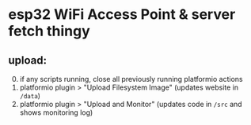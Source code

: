 # esp32 WiFi Access Point & server fetch thingy

## upload:
0. if any scripts running, close all previously running platformio actions
1. platformio plugin > "Upload Filesystem Image" (updates website in `/data`)
2. platformio plugin > "Upload and Monitor" (updates code in `/src` and shows monitoring log)